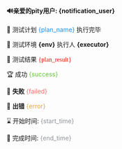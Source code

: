 #### 🔊亲爱的pity用户: {notification_user}

🎉 测试计划 <font color=#1890ff>{plan_name}</font> 执行完毕

🎁 测试环境 **{env}** 执行人 **{executor}**

🤖 测试结果 <font color={result_color} face="黑体">{plan_result}</font>

🏆 成功 <font color=#67C23A>{success}</font>

📜 **失败** <font color=#F56C6C>{failed}</font>

🔨 **出错** <font color=#E6A23C>{error}</font>

⌛ 开始时间: <font color=#909399>{start_time}</font>

🎨 完成时间: <font color=#909399>{end_time}</font>